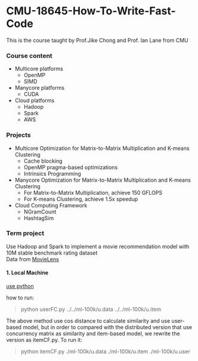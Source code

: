 # CMU-18645-How-To-Write-Fast-Code

This is the course taught by Prof.Jike Chong and Prof. Ian Lane from CMU 
### Course content
- Multicore platforms 
  - OpenMP
  - SIMD
- Manycore platforms
  - CUDA
- Cloud platforms
  - Hadoop
  - Spark
  - AWS

### Projects
- Multicore Optimization for Matrix-to-Matrix Multiplication and K-means Clustering
  - Cache blocking
  - OpenMP pragma-based optimizations
  - Intrinsics Programming
- Manycore Optimization for Matrix-to-Matrix Multiplication and K-means Clustering
  - For Matrix-to-Matrix Multiplication, achieve 150 GFLOPS
  - For K-means Clustering, achieve 1.5x speedup
- Cloud Computing Framework 
  - NGramCount
  - HashtagSim


### Term project
Use Hadoop and Spark to implement a movie recommendation model with 10M stable benchmark rating dataset  
Data from [MovieLens](http://grouplens.org/datasets/movielens/)

#### 1. Local Machine
[use python](http://blog.csdn.net/ygrx/article/details/15501679)

how to run: 
> python userFC.py ../../ml-100k/u.data ../../ml-100k/u.item

The above method use cos distance to calculate similarity and use user-based model, but in order to compared with the distributed version that use concurrency matrix as similarity and item-based model, we rewrite the version as itemCF.py.
To run it:
> python itemCF.py ./ml-100k/u.data ./ml-100k/u.item ./ml-100k/u.user
